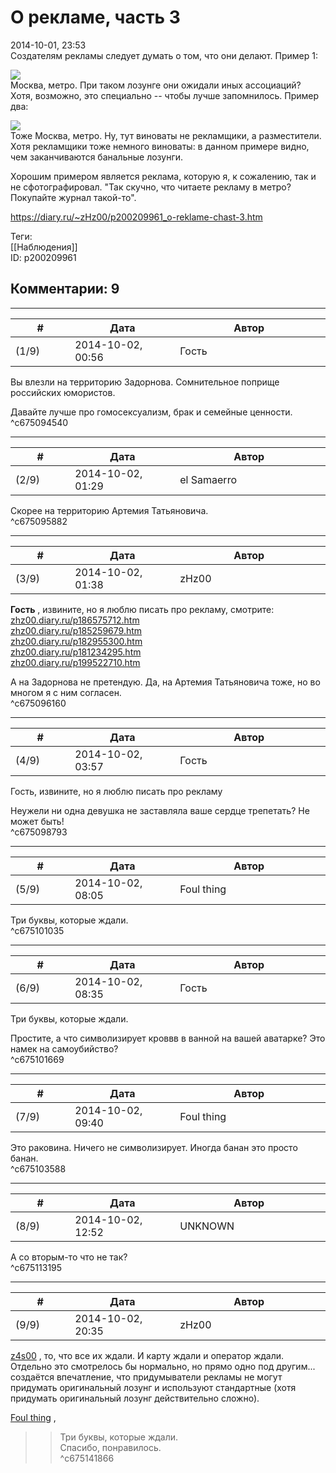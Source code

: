 О рекламе, часть 3
==================

  
2014-10-01, 23:53  
 Создателям рекламы следует думать о том, что они делают. Пример 1:   
   
   [![](http://s019.radikal.ru/i638/1410/53/3318729d3f16t.jpg)](http://radikal.ru/fp/a69e61cfc1704f4b938ed94f3de45285)     
 Москва, метро. При таком лозунге они ожидали иных ассоциаций? Хотя, возможно, это специально -- чтобы лучше запомнилось. Пример два:   
   
   [![](http://s017.radikal.ru/i417/1410/63/9b8897abd495t.jpg)](http://radikal.ru/fp/2ba5c11f2a6e4b299b9ff2c33b92ef9b)     
 Тоже Москва, метро. Ну, тут виноваты не рекламщики, а разместители. Хотя рекламщики тоже немного виноваты: в данном примере видно, чем заканчиваются банальные лозунги.   
   
 Хорошим примером является реклама, которую я, к сожалению, так и не сфотографировал. "Так скучно, что читаете рекламу в метро? Покупайте журнал такой-то".   
  
<https://diary.ru/~zHz00/p200209961_o-reklame-chast-3.htm>  
  
Теги:  
[[Наблюдения]]  
ID: p200209961  


Комментарии: 9
--------------

  


---



|         #         |              Дата              |                     Автор                     |           ID           |
| --- | --- | --- | --- |
| (1/9) | 2014-10-02, 00:56 | Гость | c675094540 |

  
 Вы влезли на территорию Задорнова. Сомнительное поприще российских юмористов.   
   
 Давайте лучше про гомосексуализм, брак и семейные ценности.   
 ^c675094540

---



|         #         |              Дата              |                     Автор                     |           ID           |
| --- | --- | --- | --- |
| (2/9) | 2014-10-02, 01:29 | el Samaerro | c675095882 |

  
 Скорее на территорию Артемия Татьяновича.   
 ^c675095882

---



|         #         |              Дата              |                     Автор                     |           ID           |
| --- | --- | --- | --- |
| (3/9) | 2014-10-02, 01:38 | zHz00 | c675096160 |

  
  **Гость**  , извините, но я люблю писать про рекламу, смотрите:   
  [zhz00.diary.ru/p186575712.htm](О%20рекламе,%20часть%202)    
  [zhz00.diary.ru/p185259679.htm](О%20рекламе)    
  [zhz00.diary.ru/p182955300.htm](Реклама)    
  [zhz00.diary.ru/p181234295.htm](QR-коды)    
  [zhz00.diary.ru/p199522710.htm](бНОПНЯ)    
   
 А на Задорнова не претендую. Да, на Артемия Татьяновича тоже, но во многом я с ним согласен.   
 ^c675096160

---



|         #         |              Дата              |                     Автор                     |           ID           |
| --- | --- | --- | --- |
| (4/9) | 2014-10-02, 03:57 | Гость | c675098793 |

  
  Гость, извините, но я люблю писать про рекламу    
   
 Неужели ни одна девушка не заставляла ваше сердце трепетать? Не может быть!   
 ^c675098793

---



|         #         |              Дата              |                     Автор                     |           ID           |
| --- | --- | --- | --- |
| (5/9) | 2014-10-02, 08:05 | Foul thing | c675101035 |

  
 Три буквы, которые ждали.   
 ^c675101035

---



|         #         |              Дата              |                     Автор                     |           ID           |
| --- | --- | --- | --- |
| (6/9) | 2014-10-02, 08:35 | Гость | c675101669 |

  
  Три буквы, которые ждали.    
   
 Простите, а что символизирует кроввв в ванной на вашей аватарке? Это намек на самоубийство?   
 ^c675101669

---



|         #         |              Дата              |                     Автор                     |           ID           |
| --- | --- | --- | --- |
| (7/9) | 2014-10-02, 09:40 | Foul thing | c675103588 |

  
 Это раковина. Ничего не символизирует. Иногда банан это просто банан.   
 ^c675103588

---



|         #         |              Дата              |                     Автор                     |           ID           |
| --- | --- | --- | --- |
| (8/9) | 2014-10-02, 12:52 | UNKNOWN | c675113195 |

  
 А со вторым-то что не так?   
 ^c675113195

---



|         #         |              Дата              |                     Автор                     |           ID           |
| --- | --- | --- | --- |
| (9/9) | 2014-10-02, 20:35 | zHz00 | c675141866 |

  
  [z4s00](http://z4s00.diary.ru "Kitsuneko's eye")  , то, что все их ждали. И карту ждали и оператор ждали. Отдельно это смотрелось бы нормально, но прямо одно под другим... создаётся впечатление, что придумыватели рекламы не могут придумать оригинальный лозунг и используют стандартные (хотя придумать оригинальный лозунг действительно сложно).   
   
  [Foul thing](http://foulthing.diary.ru "Temporary Internet Flies")  ,   
 >>Три буквы, которые ждали.   
 Спасибо, понравилось.   
 ^c675141866